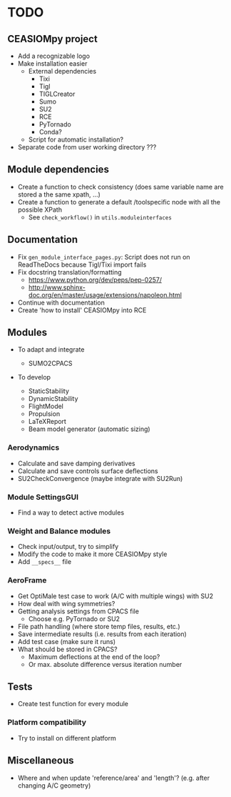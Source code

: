 # TODO

## CEASIOMpy project
* Add a recognizable logo
* Make installation easier
    * External dependencies
        * Tixi
        * Tigl
        * TIGLCreator
        * Sumo
        * SU2
        * RCE
        * PyTornado
        * Conda?
    * Script for automatic installation?
* Separate code from user working directory ???

## Module dependencies
* Create a function to check consistency (does same variable name are stored a the same xpath, ...)
* Create a function to generate a default /toolspecific node with all the possible XPath
    * See `check_workflow()` in `utils.moduleinterfaces`

## Documentation
* Fix `gen_module_interface_pages.py`: Script does not run on ReadTheDocs because Tigl/Tixi import fails
* Fix docstring translation/formatting
    * https://www.python.org/dev/peps/pep-0257/
    * http://www.sphinx-doc.org/en/master/usage/extensions/napoleon.html
* Continue with documentation
* Create 'how to install' CEASIOMpy into RCE

## Modules
* To adapt and integrate
    * SUMO2CPACS

* To develop
    * StaticStability
    * DynamicStability
    * FlightModel
    * Propulsion
    * LaTeXReport
    * Beam model generator (automatic sizing)

### Aerodynamics
* Calculate and save damping derivatives
* Calculate and save controls surface deflections
* SU2CheckConvergence (maybe integrate with SU2Run)

### Module SettingsGUI
* Find a way to detect active modules

### Weight and Balance modules
* Check input/output, try to simplify
* Modify the code to make it more CEASIOMpy style
* Add `__specs__` file

### AeroFrame
* Get OptiMale test case to work (A/C with multiple wings) with SU2
* How deal with wing symmetries?
* Getting analysis settings from CPACS file
    * Choose e.g. PyTornado or SU2
* File path handling (where store temp files, results, etc.)
* Save intermediate results (i.e. results from each iteration)
* Add test case (make sure it runs)
* What should be stored in CPACS?
    * Maximum deflections at the end of the loop?
    * Or max. absolute difference versus iteration number

## Tests
* Create test function for every module

### Platform compatibility
* Try to install on different platform

## Miscellaneous
* Where and when update 'reference/area' and 'length'? (e.g. after changing A/C geometry)
